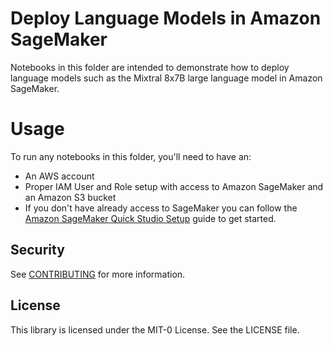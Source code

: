 # Deploy Language Models in Amazon SageMaker

Notebooks in this folder are intended to demonstrate how to deploy language models such as the Mixtral 8x7B large language model in Amazon SageMaker.


# Usage

To run any notebooks in this folder, you'll need to have an:
- An AWS account
- Proper IAM User and Role setup with access to Amazon SageMaker and an Amazon S3 bucket
- If you don't have already access to SageMaker you can follow the [Amazon SageMaker Quick Studio Setup](https://docs.aws.amazon.com/sagemaker/latest/dg/onboard-quick-start.html) guide to get started.

## Security

See [CONTRIBUTING](CONTRIBUTING.md#security-issue-notifications) for more information.

## License

This library is licensed under the MIT-0 License. See the LICENSE file.

